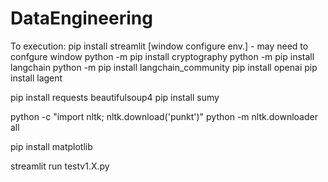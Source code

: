 # DataEngineering

To execution:
pip install streamlit
[window configure env.] - may need to confgure window
python -m pip install cryptography
python -m pip install langchain
python -m pip install langchain_community
pip install openai
pip install lagent

pip install requests beautifulsoup4
pip install sumy

python -c "import nltk; nltk.download('punkt')"
python -m nltk.downloader all

pip install matplotlib

streamlit run testv1.X.py
